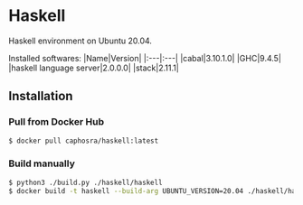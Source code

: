 # Haskell

Haskell environment on Ubuntu 20.04.

Installed softwares:
|Name|Version|
|:---|:---|
|cabal|3.10.1.0|
|GHC|9.4.5|
|haskell language server|2.0.0.0|
|stack|2.11.1|

## Installation

### Pull from Docker Hub

```bash
$ docker pull caphosra/haskell:latest
```

### Build manually

```bash
$ python3 ./build.py ./haskell/haskell
$ docker build -t haskell --build-arg UBUNTU_VERSION=20.04 ./haskell/haskell.gen.dockerfile
```
